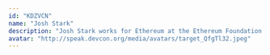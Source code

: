 ```yaml
---
id: "KDZVCN"
name: "Josh Stark"
description: "Josh Stark works for Ethereum at the Ethereum Foundation."
avatar: "http://speak.devcon.org/media/avatars/target_QfgTl32.jpeg"
---
```


